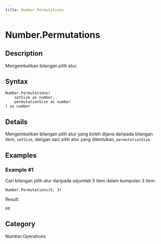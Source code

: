 ```yaml
---
title: Number.Permutations
---
```


# Number.Permutations


## Description

Mengembalikan bilangan pilih atur.


## Syntax

```powerquery
Number.Permutations(
    setSize as number,
    permutationSize as number
) as number
```


## Details

Mengembalikan bilangan pilih atur yang boleh dijana daripada bilangan item, <code>setSize</code>, dengan saiz pilih atur yang ditentukan, <code>permutationSize</code>.


## Examples

### Example #1 
Cari bilangan pilih atur daripada sejumlah 5 item dalam kumpulan 3 item.
```powerquery
Number.Permutations(5, 3)
```

Result: 
```powerquery
60
```




## Category
Number.Operations
